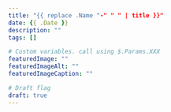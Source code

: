 ```yaml
---
title: "{{ replace .Name "-" " " | title }}"
date: {{ .Date }}
description: ""
tags: []

# Custom variables. call using $.Params.XXX
featuredImage: ""
featuredImageAlt: ""
featuredImageCaption: ""

# Draft flag
draft: true
---
```


